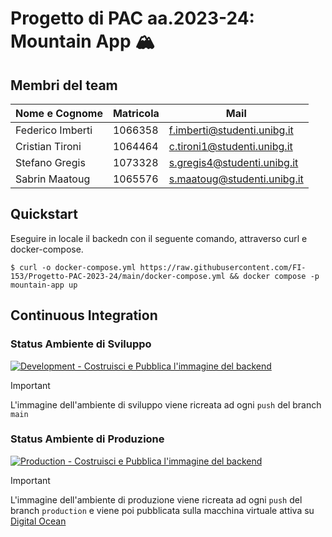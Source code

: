 # Progetto di PAC aa.2023-24: Mountain App 🏔️

## Membri del team

| Nome e Cognome | Matricola | Mail
| --- | --- | --- |
| Federico Imberti | 1066358 | f.imberti@studenti.unibg.it
| Cristian Tironi | 1064464 | c.tironi1@studenti.unibg.it
| Stefano Gregis | 1073328 | s.gregis4@studenti.unibg.it
| Sabrin Maatoug | 1065576 | s.maatoug@studenti.unibg.it

## Quickstart
Eseguire in locale il backedn con il seguente comando, attraverso curl e docker-compose.
```
$ curl -o docker-compose.yml https://raw.githubusercontent.com/FI-153/Progetto-PAC-2023-24/main/docker-compose.yml && docker compose -p mountain-app up
```
## Continuous Integration
### Status Ambiente di Sviluppo
 [![Development - Costruisci e Pubblica l'immagine del backend](https://github.com/FI-153/Progetto-PAC-2023-24/actions/workflows/Build_Push_Server_Dev.yml/badge.svg?branch=main)](https://github.com/FI-153/Progetto-PAC-2023-24/actions/workflows/Build_Push_Server_Dev.yml)

> [!IMPORTANT]
> L'immagine dell'ambiente di sviluppo viene ricreata ad ogni `push` del branch `main`

### Status Ambiente di Produzione
[![Production - Costruisci e Pubblica l'immagine del backend](https://github.com/FI-153/Progetto-PAC-2023-24/actions/workflows/Build_Push_Server_Prod.yml/badge.svg)](https://github.com/FI-153/Progetto-PAC-2023-24/actions/workflows/Build_Push_Server_Prod.yml)

> [!IMPORTANT]
> L'immagine dell'ambiente di produzione viene ricreata ad ogni `push` del branch `production` e viene poi pubblicata sulla macchina virtuale attiva su [Digital Ocean](https://www.digitalocean.com)
